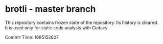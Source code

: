 # brotli - master branch

This repository contains frozen state of the repository.
Its history is cleared. It is used only for static code
analysis with Codacy.

Commit Time: 1695152607